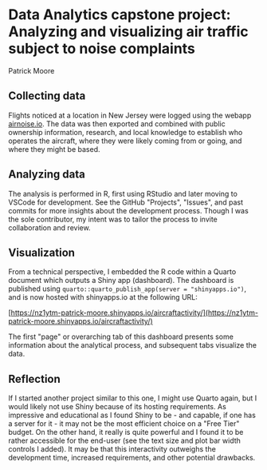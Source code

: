 # Data Analytics capstone project: Analyzing and visualizing air traffic subject to noise complaints
Patrick Moore

## Collecting data
Flights noticed at a location in New Jersey were logged using the webapp [airnoise.io](airnoise.io). The data was then exported and combined with public ownership information, research, and local knowledge to establish who operates the aircraft, where they were likely coming from or going, and where they might be based.

## Analyzing data
The analysis is performed in R, first using RStudio and later moving to VSCode for development. See the GitHub "Projects", "Issues", and past commits for more insights about the development process. Though I was the sole contributor, my intent was to tailor the process to invite collaboration and review.

## Visualization
From a technical perspective, I embedded the R code within a Quarto document which outputs a Shiny app (dashboard). The dashboard is published using `quarto::quarto_publish_app(server = "shinyapps.io")`, and is now hosted with shinyapps.io at the following URL:

[https://nz1ytm-patrick-moore.shinyapps.io/aircraftactivity/](https://nz1ytm-patrick-moore.shinyapps.io/aircraftactivity/)

The first "page" or overarching tab of this dashboard presents some information about the analytical process, and subsequent tabs visualize the data.

## Reflection
If I started another project similar to this one, I might use Quarto again, but I would likely not use Shiny because of its hosting requirements. As impressive and educational as I found Shiny to be - and capable, if one has a server for it - it may not be the most efficient choice on a "Free Tier" budget. On the other hand, it really is quite powerful and I found it to be rather accessible for the end-user (see the text size and plot bar width controls I added). It may be that this interactivity outweighs the development time, increased requirements, and other potential drawbacks.
